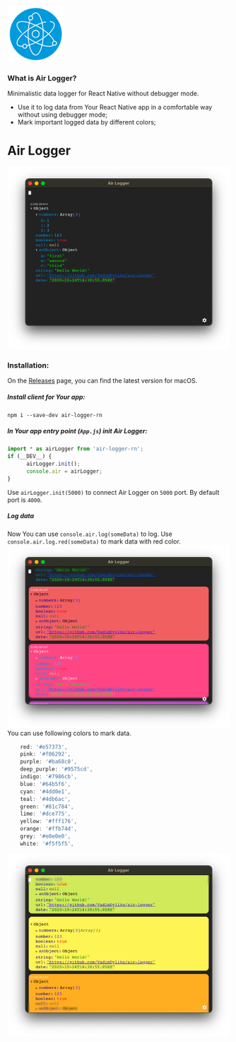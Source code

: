 ![](https://github.com/VadimDyliko/air-logger/blob/master/src/assets/icon_128@1x.png?raw=true)
### What is Air Logger?
Minimalistic data logger for React Native without debugger mode.
- Use it to log data from Your React Native app in a comfortable way without using debugger mode;
- Mark important logged data by different colors;
# Air Logger
![](https://github.com/VadimDyliko/air-logger/blob/master/img/Screenshot1.png?raw=true)
### Installation:
On the [Releases](https://github.com/VadimDyliko/air-logger/releases "Releases") page, you can find the latest version for macOS.
##### Install client for Your app:
`npm i --save-dev air-logger-rn`
##### In Your app entry point (`App.js`) init Air Logger:
```javascript
import * as airLogger from 'air-logger-rn';
if (__DEV__) {
	  airLogger.init();
	  console.air = airLogger;
}
```
Use `airLogger.init(5000)` to connect Air Logger on `5000` port. By default port is `4000`.

##### Log data
Now You can use `console.air.log(someData)` to log.
Use `console.air.log.red(someData)` to mark data with red color.
![](https://github.com/VadimDyliko/air-logger/blob/master/img/Screenshot2.png?raw=true)
You can use following colors to mark data.
```javascript
    red: '#e57373',
    pink: '#f06292',
    purple: '#ba68c8',
    deep_purple: '#9575cd',
    indigo: '#7986cb',
    blue: '#64b5f6',
    cyan: '#4dd0e1',
    teal: '#4db6ac',
    green: '#81c784',
    lime: '#dce775',
    yellow: '#fff176',
    orange: '#ffb74d',
    grey: '#e0e0e0',
    white: '#f5f5f5',
```
![](https://github.com/VadimDyliko/air-logger/blob/master/img/Screenshot3.png?raw=true)
